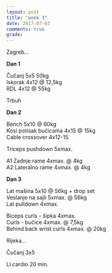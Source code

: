 ```yaml
---
layout: post
title: "week 3"
date: 2017-07-03
comments: true
grade:
---
```


Zagreb...

**Dan 1**

Čučanj 5x5 50kg  
Iskorak 4x12 @ 12,5kg  
RDL 4x12 @ 55kg  

Trbuh

**Dan 2**

Bench 5x10 @ 60kg  
Kosi potisak bučicama 4x15 @ 15kg  
Cable crossover 4x12-15  

Triceps pushdown 5xmax. 

A1 Zadnje rame 4xmax. @ 4kg      
A2 Lateralno rame 4xmax. @ 4kg   

**Dan 3**

Lat mašina 5x10 @ 56kg + drop set  
Veslanje na sajli 5xmax. @ 56kg  
Lat pulldown 4xmax.  

Biceps curls - šipka 4xmax.  
Curls - bučice 4xmax. @ 7,5kg  
Behind back wrist curls 4xmax. @ 20kg      

Rijeka...

Čučanj 3x5  

LI cardio 20 min.
